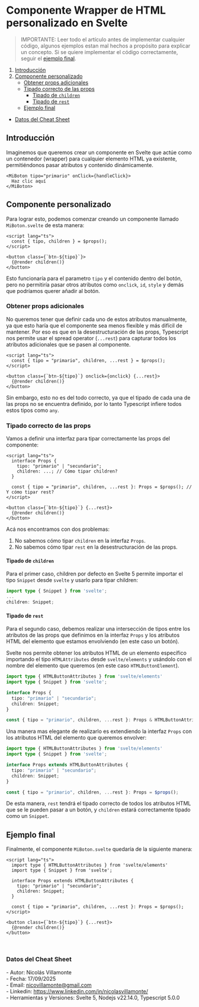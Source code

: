 # Componente Wrapper de HTML personalizado en Svelte

> IMPORTANTE: Leer todo el artículo antes de implementar cualquier código, algunos ejemplos estan mal hechos a propósito para explicar un concepto. Si se quiere implementar el código correctamente, seguir el [ejemplo final](#ejemplo-final).

1. [Introducción](#introducción)
2. [Componente personalizado](#componente-personalizado)
   - [Obtener props adicionales](#obtener-props-adicionales)
   - [Tipado correcto de las props](#tipado-correcto-de-las-props)
     - [Tipado de `children`](#tipado-de-children)
     - [Tipado de `rest`](#tipado-de-rest)
   - [Ejemplo final](#ejemplo-final)

- [Datos del Cheat Sheet](#datos-del-cheat-sheet)

## Introducción

Imaginemos que queremos crear un componente en Svelte que actúe como un contenedor (wrapper) para cualquier elemento HTML ya existente, permitiéndonos pasar atributos y contenido dinámicamente.

```svelte
<MiBoton tipo="primario" onClick={handleClick}>
  Haz clic aquí
</MiBoton>
```

## Componente personalizado

Para lograr esto, podemos comenzar creando un componente llamado `MiBoton.svelte` de esta manera:

```svelte
<script lang="ts">
  const { tipo, children } = $props();
</script>

<button class={`btn-${tipo}`}>
  {@render children()}
</button>
```

Esto funcionaría para el parametro `tipo` y el contenido dentro del botón, pero no permitiría pasar otros atributos como `onclick`, `id`, `style` y demás que podríamos querer añadir al botón.

### Obtener props adicionales

No queremos tener que definir cada uno de estos atributos manualmente, ya que esto haría que el componente sea menos flexible y más difícil de mantener. Por eso es que en la desestructuración de las props, Typescript nos permite usar el spread operator (`...rest`) para capturar todos los atributos adicionales que se pasen al componente.

```svelte
<script lang="ts">
  const { tipo = "primario", children, ...rest } = $props();
</script>

<button class={`btn-${tipo}`} onclick={onclick} {...rest}>
  {@render children()}
</button>
```

Sin embargo, esto no es del todo correcto, ya que el tipado de cada una de las props no se encuentra definido, por lo tanto Typescript infiere todos estos tipos como `any`.

### Tipado correcto de las props

Vamos a definir una interfaz para tipar correctamente las props del componente:

```svelte
<script lang="ts">
  interface Props {
    tipo: "primario" | "secundario";
    children: ...; // Cómo tipar children?
  }

  const { tipo = "primario", children, ...rest }: Props = $props(); // Y cómo tipar rest?
</script>

<button class={`btn-${tipo}`} {...rest}>
  {@render children()}
</button>
```

Acá nos encontramos con dos problemas:
1. No sabemos cómo tipar `children` en la interfaz `Props`.
2. No sabemos cómo tipar `rest` en la desestructuración de las props.

#### Tipado de `children`

Para el primer caso, children por defecto en Svelte 5 permite importar el tipo `Snippet` desde `svelte` y usarlo para tipar children:

```ts
import type { Snippet } from 'svelte';
... 
children: Snippet;
```

#### Tipado de `rest`

Para el segundo caso, debemos realizar una intersección de tipos entre los atributos de las props que definimos en la interfaz `Props` y los atributos HTML del elemento que estamos envolviendo (en este caso un botón).

Svelte nos permite obtener los atributos HTML de un elemento específico importando el tipo `HTMLAttributes` desde `svelte/elements` y usándolo con el nombre del elemento que queremos (en este caso `HTMLButtonElement`).

```ts
import type { HTMLButtonAttributes } from 'svelte/elements'
import type { Snippet } from 'svelte';

interface Props {
  tipo: "primario" | "secundario";
  children: Snippet;
}

const { tipo = "primario", children, ...rest }: Props & HTMLButtonAttributes = $props();
```

Una manera mas elegante de realizarlo es extendiendo la interfaz `Props` con los atributos HTML del elemento que queremos envolver:

```ts
import type { HTMLButtonAttributes } from 'svelte/elements'
import type { Snippet } from 'svelte';

interface Props extends HTMLButtonAttributes {
  tipo: "primario" | "secundario";
  children: Snippet;
}

const { tipo = "primario", children, ...rest }: Props = $props();
```

De esta manera, `rest` tendrá el tipado correcto de todos los atributos HTML que se le pueden pasar a un botón, y `children` estará correctamente tipado como un `Snippet`.

## Ejemplo final

Finalmente, el componente `MiBoton.svelte` quedaría de la siguiente manera:

```svelte
<script lang="ts">
  import type { HTMLButtonAttributes } from 'svelte/elements'
  import type { Snippet } from 'svelte';

  interface Props extends HTMLButtonAttributes {
    tipo: "primario" | "secundario";
    children: Snippet;
  }

  const { tipo = "primario", children, ...rest }: Props = $props();
</script>

<button class={`btn-${tipo}`} {...rest}>
  {@render children()}
</button>
```

<br>

### Datos del Cheat Sheet

\- Autor: Nicolás Villamonte <br>
\- Fecha: 17/09/2025 <br>
\- Email: nicovillamonte@gmail.com <br>
\- Linkedin: https://www.linkedin.com/in/nicolasvillamonte/ <br>
\- Herramientas y Versiones: Svelte 5, Nodejs v22.14.0, Typescript 5.0.0